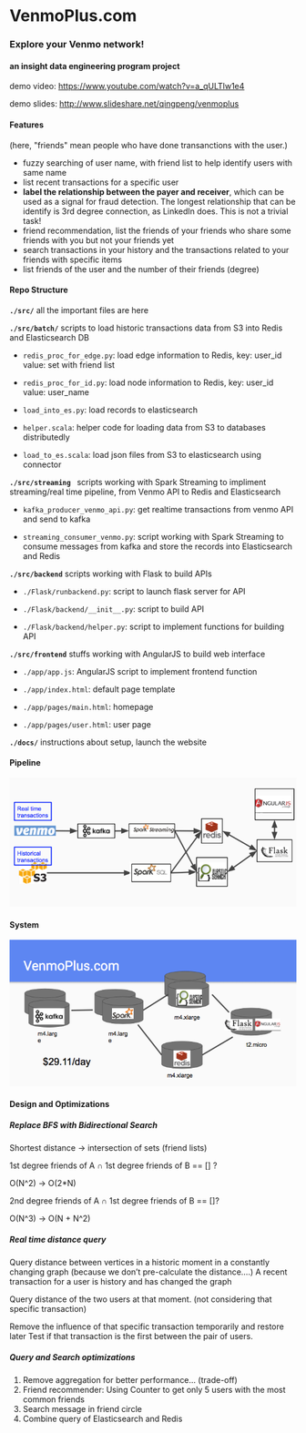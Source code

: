 # VenmoPlus.com
### Explore your Venmo network! 
#### an insight data engineering program project


demo video: https://www.youtube.com/watch?v=a_qULTlw1e4

demo slides: http://www.slideshare.net/qingpeng/venmoplus

#### Features

(here, "friends" mean people who have done transanctions with the user.)
* fuzzy searching of user name, with friend list to help identify users with same name
* list recent transactions for a specific user
* **label the relationship between the payer and receiver**, which can be used as a signal for fraud detection. The longest relationship that can be identify is 3rd degree connection, as LinkedIn does. This is not a trivial task!
* friend recommendation, list the friends of your friends who share some friends with you but not your friends yet
* search transactions in your history and the transactions related to your friends with specific items
* list friends of the user and the number of their friends (degree)

#### Repo Structure

**`./src/`** all the important files are here

**`./src/batch/`** scripts to load historic transactions data from S3 into Redis and Elasticsearch DB

- `redis_proc_for_edge.py`: load edge information to Redis, key: user_id value: set with friend list 

- `redis_proc_for_id.py`: load node information to Redis, key: user_id value: user_name

- `load_into_es.py`: load records to elasticsearch

- `helper.scala`: helper code for loading data from S3 to databases distributedly 

- `load_to_es.scala`: load json files from S3 to elasticsearch using connector

**`./src/streaming `** scripts working with Spark Streaming to impliment streaming/real time pipeline, from Venmo API to Redis and Elasticsearch

- `kafka_producer_venmo_api.py`: get realtime transactions from venmo API and send to kafka

- `streaming_consumer_venmo.py`: script working with Spark Streaming to consume messages from kafka and store the records into Elasticsearch and Redis

**`./src/backend`** scripts working with Flask to build APIs

- `./Flask/runbackend.py`: script to launch flask server for API

- `./Flask/backend/__init__.py`: script to build API

- `./Flask/backend/helper.py`: script to implement functions for building API


**`./src/frontend`** stuffs working with AngularJS to build web interface

- `./app/app.js`: AngularJS script to implement frontend function

- `./app/index.html`: default page template

- `./app/pages/main.html`: homepage

- `./app/pages/user.html`: user page

**`./docs/`** instructions about setup, launch the website


#### Pipeline

![alt text](https://raw.githubusercontent.com/qingpeng/VenmoPlus/master/docs/pipeline.png "Pipeline")

#### System

![alt text](https://raw.githubusercontent.com/qingpeng/VenmoPlus/master/docs/system.png "System")


#### Design and Optimizations

##### Replace BFS with Bidirectional Search  

Shortest distance -> intersection of sets (friend lists)

1st degree friends of A ∩ 1st degree friends of B == [] ?

O(N^2) -> O(2*N)

2nd degree friends of A ∩ 1st degree friends of B == []?

 O(N^3) -> O(N + N^2)
 
##### Real time distance query

Query distance between vertices in a historic moment in a constantly changing graph (because we don’t pre-calculate the distance….)
A recent transaction for a user is history and has changed the graph

Query distance of the two users at that moment. (not considering that specific transaction)

Remove the influence of that specific transaction temporarily and restore later
Test if that transaction is the first between the pair of users.

##### Query and Search optimizations

1. Remove aggregation for better performance… (trade-off)
2. Friend recommender: Using Counter to get only 5 users with the most common friends
3. Search message in friend circle
4. Combine query of Elasticsearch and Redis



